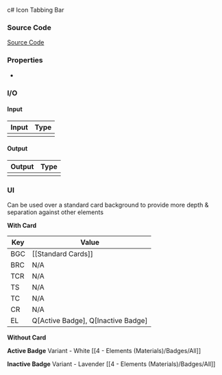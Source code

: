 c# Icon Tabbing Bar

### Source Code
[Source Code](https://i.pinimg.com/originals/18/53/87/185387f0fea238da58c48efe41093347.jpg) 

### Properties
* 

### I/O
#### Input
| Input | Type |
|-----|-------|
| |     |


#### Output
| Output | Type |
|-----|-------|
|  |      |

### UI

Can be used over a standard card background to provide more depth & separation against other elements

**With Card**

| Key | Value |
|-----|-------|
| BGC | [[Standard Cards]]      |
| BRC | N/A      |
| TCR | N/A     |
| TS  | N/A      |
| TC  | N/A      |
| CR  | N/A      |
| EL  | Q[Active Badge], Q[Inactive Badge]      |

**Without Card**

**Active Badge**
Variant - White
[[4 - Elements (Materials)/Badges/All]]

**Inactive Badge**
Variant - Lavender
[[4 - Elements (Materials)/Badges/All]]

